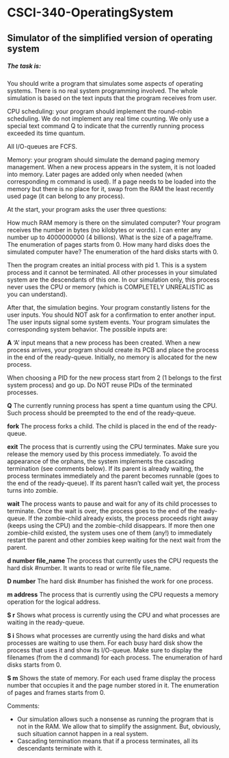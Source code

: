# CSCI-340-OperatingSystem
## Simulator of the simplified version of operating system
##### The task is:

You should write a program that simulates some aspects of operating systems. There is no real system programming involved. The whole simulation is based on the text inputs that the program receives from user.

 

CPU scheduling: your program should implement the round-robin scheduling. We do not implement any real time counting. We only use a special text command Q to indicate that the currently running process exceeded its time quantum.

 

All I/O-queues are FCFS.

 

Memory: your program should simulate the demand paging memory management. When a new process appears in the system, it is not loaded into memory. Later pages are added only when needed (when corresponding m command is used). If a page needs to be loaded into the memory but there is no place for it, swap from the RAM the least recently used page (it can belong to any process).

 

 

At the start, your program asks the user three questions:

How much RAM memory is there on the simulated computer? Your program receives the number in bytes (no kilobytes or words). I can enter any number up to 4000000000 (4 billions).
What is the size of a page/frame. The enumeration of pages starts from 0.
How many hard disks does the simulated computer have? The enumeration of the hard disks starts with 0.
 

Then the program creates an initial process with pid 1. This is a system process and it cannot be terminated. All other processes in your simulated system are the descendants of this one. In our simulation only, this process never uses the CPU or memory (which is COMPLETELY UNREALISTIC as you can understand).

 

After that, the simulation begins. Your program constantly listens for the user inputs. You should NOT ask for a confirmation to enter another input. The user inputs signal some system events. Your program simulates the corresponding system behavior. The possible inputs are:

 

**A**       ‘A’ input means that a new process has been created. When a new process arrives, your program should create its PCB and place the process in the end of the ready-queue. Initially, no memory is allocated for the new process.

When choosing a PID for the new process start from 2 (1 belongs to the first system process) and go up. Do NOT reuse PIDs of the terminated processes.

 

**Q**       The currently running process has spent a time quantum using the CPU. Such process should be preempted to the end of the ready-queue.

 

**fork**       The process forks a child. The child is placed in the end of the ready-queue.

 

**exit**         The process that is currently using the CPU terminates. Make sure you release the memory used by this process immediately. To avoid the appearance of the orphans, the system implements the cascading termination (see comments below). If its parent is already waiting, the process terminates immediately and the parent becomes runnable (goes to the end of the ready-queue). If its parent hasn’t called wait yet, the process turns into zombie.

 

**wait**        The process wants to pause and wait for any of its child processes to terminate. Once the wait is over, the process goes to the end of the ready-queue. If the zombie-child already exists, the process proceeds right away (keeps using the CPU) and the zombie-child disappears. If more then one zombie-child existed, the system uses one of them (any!) to immediately restart the parent and other zombies keep waiting for the next wait from the parent.

 

**d number file_name**       The process that currently uses the CPU requests the hard disk #number. It wants to read or write file file_name.

 

**D number**   The hard disk #number has finished the work for one process.

 

**m address**   The process that is currently using the CPU requests a memory operation for the logical address.

 

**S r**     Shows what process is currently using the CPU and what processes are waiting in the ready-queue.

 

**S i**      Shows what processes are currently using the hard disks and what processes are waiting to use them. For each busy hard disk show the process that uses it and show its I/O-queue. Make sure to display the filenames (from the d command) for each process. The enumeration of hard disks starts from 0.

 

**S m**   Shows the state of memory. For each used frame display the process number that occupies it and the page number stored in it. The enumeration of pages and frames starts from 0.


Comments:
- Our simulation allows such a nonsense as running the program that is not in the RAM. We allow that to simplify the assignment. But, obviously, such situation cannot happen in a real system.
- Cascading termination means that if a process terminates, all its descendants terminate with it.
 
